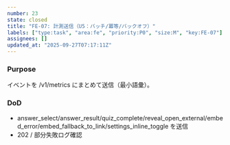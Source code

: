 ```yaml
---
number: 23
state: closed
title: "FE-07: 計測送信（U5：バッチ/冪等/バックオフ）"
labels: ["type:task", "area:fe", "priority:P0", "size:M", "key:FE-07"]
assignees: []
updated_at: "2025-09-27T07:17:11Z"
---
```

### Purpose
イベントを /v1/metrics にまとめて送信（最小語彙）。

### DoD
- answer_select/answer_result/quiz_complete/reveal_open_external/embed_error/embed_fallback_to_link/settings_inline_toggle を送信
- 202 / 部分失敗ログ確認
